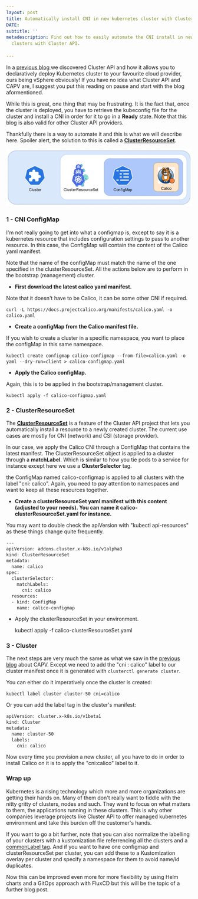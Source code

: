 ```yaml
---
layout: post
title: Automatically install CNI in new kubernetes cluster with Cluster API
DATE: 
subtitle: ''
metadescription: Find out how to easily automate the CNI install in new kubernetes
  clusters with Cluster API.

---
```

In a [previous blog ](https://www.vxav.fr/2021-11-21-understanding-kubernetes-cluster-api-provider-vsphere-capv/)we discovered Cluster API and how it allows you to declaratively deploy Kubernetes cluster to your favourite cloud provider, ours being vSphere obviously! If you have no idea what Cluster API and CAPV are, I suggest you put this reading on pause and start with the blog aformentioned.

While this is great, one thing that may be frustrating. It is the fact that, once the cluster is deployed, you have to retrieve the kubeconfig file for the cluster and install a CNI in order for it to go in a **Ready** state. Note that this blog is also valid for other Cluster API providers.

Thankfully there is a way to automate it and this is what we will describe here. Spoiler alert, the solution to this is called a [**ClusterResourceSet**](https://github.com/kubernetes-sigs/cluster-api/blob/main/docs/proposals/20200220-cluster-resource-set.md).

![Automatically install a CNI in your kubernetes clusters deployed with Cluster API](/img/cni-clusterresourceset-2.png)

### 1 - CNI ConfigMap

I'm not really going to get into what a configmap is, except to say it is a kubernetes resource that includes configuration settings to pass to another resource. In this case, the ConfigMap will contain the content of the Calico yaml manifest. 

Note that the name of the configMap must match the name of the one specified in the clusterResourceSet. All the actions below are to perform in the bootstrap (management) cluster.

* **First download the latest calico yaml manifest.** 

Note that it doesn't have to be Calico, it can be some other CNI if required.

    curl -L https://docs.projectcalico.org/manifests/calico.yaml -o calico.yaml

* **Create a configMap from the Calico manifest file.**

If you wish to create a cluster in a specific namespace, you want to place the configMap in this same namespace.

    kubectl create configmap calico-configmap --from-file=calico.yaml -o yaml --dry-run=client > calico-configmap.yaml

* **Apply the Calico configMap.**

Again, this is to be applied in the bootstrap/management cluster.

    kubectl apply -f calico-configmap.yaml

### 2 - ClusterResourceSet

The [**ClusterResourceSet**](https://github.com/kubernetes-sigs/cluster-api/blob/main/docs/proposals/20200220-cluster-resource-set.md) is a feature of the Cluster API project that lets you automatically install a resource to a newly created cluster. The current use cases are mostly for CNI (network) and CSI (storage provider). 

In our case, we apply the Calico CNI through a ConfigMap that contains the latest manifest. The ClusterResourceSet object is applied to a cluster through a **matchLabel**. Which is similar to how you tie pods to a service for instance except here we use a **ClusterSelector** tag.

the ConfigMap named calico-configmap is applied to all clusters with the label "cni: calico". Again, you need to pay attention to namespaces and want to keep all these resources together.

* **Create a clusterResourceSet yaml manifest with this content (adjusted to your needs). You can name it calico-clusterResourceSet.yaml for instance.**

You may want to double check the apiVersion with "kubectl api-resources" as these things change quite frequently.

    ---
    apiVersion: addons.cluster.x-k8s.io/v1alpha3
    kind: ClusterResourceSet
    metadata:
      name: calico
    spec:
      clusterSelector:
        matchLabels:
          cni: calico 
      resources:
      - kind: ConfigMap
        name: calico-configmap

* Apply the clusterResourceSet in your environment.

  

    kubectl apply -f calico-clusterResourceSet.yaml 

### 3 - Cluster

The next steps are very much the same as what we saw in the [previous blog](https://www.vxav.fr/2021-11-21-understanding-kubernetes-cluster-api-provider-vsphere-capv/) about CAPV. Except we need to add the "cni : calico" label to our cluster manifest once it is generated with `clusterctl generate cluster`. 

You can either do it imperatively once the cluster is created:

    kubectl label cluster cluster-50 cni=calico

Or you can add the label tag in the cluster's manifest:

    apiVersion: cluster.x-k8s.io/v1beta1
    kind: Cluster
    metadata:
      name: cluster-50
      labels:
        cni: calico

Now every time you provision a new cluster, all you have to do in order to install Calico on it is to apply the "cni:calico" label to it.

### Wrap up

Kubernetes is a rising technology which more and more organizations are getting their hands on. Many of them don't really want to fiddle with the nitty gritty of clusters, nodes and such. They want to focus on what matters to them, the applications running in these clusters. This is why other companies leverage projects like Cluster API to offer managed kubernetes environment and take this burden off the customer's hands.

If you want to go a bit further, note that you can also normalize the labelling of your clusters with a kustomization file referrencing all the clusters and a [commonLabel tag](). And if you want to have one configmap and clusterResourceSet per cluster, you can add these to a Kustomization overlay per cluster and specify a namespace for them to avoid name/id duplicates.

Now this can be improved even more for more flexibility by using Helm charts and a GitOps approach with FluxCD but this will be the topic of a further blog post.